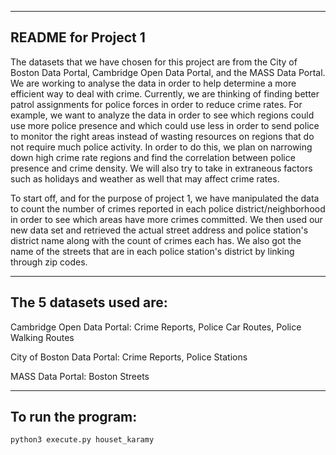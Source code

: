 --------------------
README for Project 1
--------------------
The datasets that we have chosen for this project are from the City of Boston Data Portal, Cambridge Open Data Portal, and the MASS Data Portal. We are working to analyse the data in order to help determine a more efficient way to deal with crime. Currently, we are thinking of finding better patrol assignments for police forces in order to reduce crime rates. For example, we want to analyze the data in order to see which regions could use more police presence and which could use less in order to send police to monitor the right areas instead of wasting resources on regions that do not require much police activity. In order to do this, we plan on narrowing down high crime rate regions and find the correlation between police presence and crime density. We will also try to take in extraneous factors such as holidays and weather as well that may affect crime rates.

To start off, and for the purpose of project 1, we have manipulated the data to count the number of crimes reported in each police district/neighborhood in order to see which areas have more crimes committed. We then used our new data set and retrieved the actual street address and police station's district name along with the count of crimes each has. We also got the name of the streets that are in each police station's district by linking through zip codes.

------------------------
The 5 datasets used are:
------------------------
Cambridge Open Data Portal: Crime Reports, Police Car Routes, Police Walking Routes

City of Boston Data Portal: Crime Reports, Police Stations

MASS Data Portal: Boston Streets

-------------------------
To run the program:
-------------------------
```
python3 execute.py houset_karamy
```
